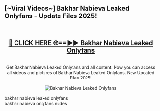 <h2>[~Viral Videos~] Bakhar Nabieva Leaked Onlyfans - Update Files 2025!</h2>
<br>
<div align="center">
<h2><a href="https://betterlinks.top/A2PfLJ" rel="nofollow">🔴 CLICK HERE 🌐==►► Bakhar Nabieva Leaked Onlyfans</a></h2>
<br>
Get Bakhar Nabieva Leaked Onlyfans and all content. Now you can access all videos and pictures of Bakhar Nabieva Leaked Onlyfans. New Updated Files 2025!
<br>
<br>
<a href="https://betterlinks.top/A2PfLJ" rel="nofollow" data-target="animated-image.originalLink"><img src="https://i.ibb.co.com/WyWwxjT/player-gif2.gif" alt="Bakhar Nabieva Leaked Onlyfans" style="max-width: 100%; display: inline-block;" data-target="animated-image.originalImage"></a>
</div>
<br>
bakhar nabieva leaked onlyfans<br>
bakhar nabieva onlyfans nudes